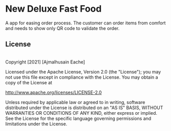 # New Deluxe Fast Food
A app for easing order process. The customer can order items from comfort and needs to show only QR code to validate
the order.

## License
<br/>
Copyright [2021] [Ajmalhusain Eache]

Licensed under the Apache License, Version 2.0 (the "License");
you may not use this file except in compliance with the License.
You may obtain a copy of the License at
  
http://www.apache.org/licenses/LICENSE-2.0
      
Unless required by applicable law or agreed to in writing, software
distributed under the License is distributed on an "AS IS" BASIS,
WITHOUT WARRANTIES OR CONDITIONS OF ANY KIND, either express or implied.
See the License for the specific language governing permissions and
limitations under the License.

